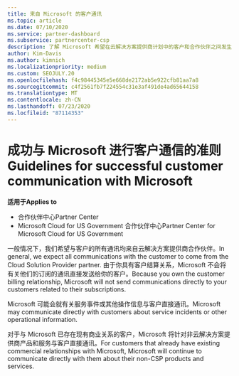 ```yaml
---
title: 来自 Microsoft 的客户通讯
ms.topic: article
ms.date: 07/10/2020
ms.service: partner-dashboard
ms.subservice: partnercenter-csp
description: 了解 Microsoft 希望在云解决方案提供商计划中的客户和合作伙伴之间发生客户通信的方式。
author: Kim-Davis
ms.author: kimnich
ms.localizationpriority: medium
ms.custom: SEOJULY.20
ms.openlocfilehash: f4c98445345e5e668de2172ab5e922cfb81aa7a8
ms.sourcegitcommit: c4f2561fb7f224554c31e3af491de4ad65644158
ms.translationtype: MT
ms.contentlocale: zh-CN
ms.lasthandoff: 07/23/2020
ms.locfileid: "87114353"
---
```

# <a name="guidelines-for-successful-customer-communication-with-microsoft"></a><span data-ttu-id="23d92-103">成功与 Microsoft 进行客户通信的准则</span><span class="sxs-lookup"><span data-stu-id="23d92-103">Guidelines for successful customer communication with Microsoft</span></span>

<span data-ttu-id="23d92-104">**适用于**</span><span class="sxs-lookup"><span data-stu-id="23d92-104">**Applies to**</span></span>

-  <span data-ttu-id="23d92-105">合作伙伴中心</span><span class="sxs-lookup"><span data-stu-id="23d92-105">Partner Center</span></span>
-  <span data-ttu-id="23d92-106">Microsoft Cloud for US Government 合作伙伴中心</span><span class="sxs-lookup"><span data-stu-id="23d92-106">Partner Center for Microsoft Cloud for US Government</span></span>

<span data-ttu-id="23d92-107">一般情况下，我们希望与客户的所有通讯均来自云解决方案提供商合作伙伴。</span><span class="sxs-lookup"><span data-stu-id="23d92-107">In general, we expect all communications with the customer to come from the Cloud Solution Provider partner.</span></span> <span data-ttu-id="23d92-108">由于你具有客户结算关系，Microsoft 不会将有关他们的订阅的通讯直接发送给你的客户。</span><span class="sxs-lookup"><span data-stu-id="23d92-108">Because you own the customer billing relationship, Microsoft will not send communications directly to your customers related to their subscriptions.</span></span>

<span data-ttu-id="23d92-109">Microsoft 可能会就有关服务事件或其他操作信息与客户直接通讯。</span><span class="sxs-lookup"><span data-stu-id="23d92-109">Microsoft may communicate directly with customers about service incidents or other operational information.</span></span>

<span data-ttu-id="23d92-110">对于与 Microsoft 已存在现有商业关系的客户，Microsoft 将针对非云解决方案提供商产品和服务与客户直接通讯。</span><span class="sxs-lookup"><span data-stu-id="23d92-110">For customers that already have existing commercial relationships with Microsoft, Microsoft will continue to communicate directly with them about their non-CSP products and services.</span></span>
